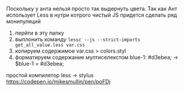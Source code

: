 Поскольку у анта нельзя просто так выдернуть цвета. 
Так как Ант использует Less  в нутри котрого чистый JS 
придется сделать ряд монипуляций 

1) перйти в эту папку
2) выплонить команду ``lessc --js --strict-imports   get_all_value.less var.css``
3) копируем содержимое var.css > colors.styl 
4) форматируем содержание мултиселекстом blue-1: #d3ebea; -> $blue-1 = #d3ebea;


простой компилятор less -> stylus
https://codepen.io/mikesmullin/pen/poFDj
